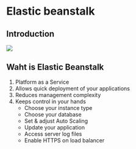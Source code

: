 # Elastic beanstalk

## Introduction
[<img src="https://i.imgur.com/1wo0ijX.png">](https://i.imgur.com/1wo0ijX.png)

## Waht is Elastic Beanstalk
1) Platform as a Service
2) Allows quick deployment of your applications
3) Reduces management complexity
4) Keeps control in your hands
   * Choose your instance type
   * Choose your database
   * Set & adjust Auto Scaling
   * Update your application
   * Access server log files
   * Enable HTTPS on load balancer
